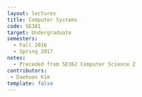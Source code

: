 ```yaml
---
layout: lectures 
title: Computer Systems
code: SE381
target: Undergraduate
semesters:
  - Fall 2016
  - Spring 2017
notes:
  - Preceded from SE362 Computer Science 2
contributors:
 - Daehoon Kim
template: false
---
```

